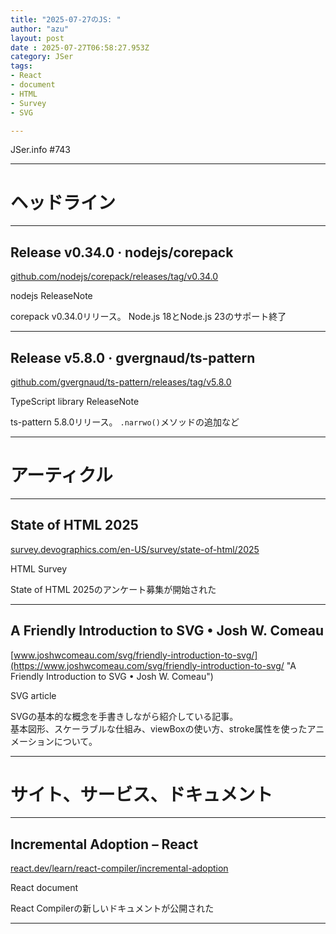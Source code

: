```yaml
---
title: "2025-07-27のJS: "
author: "azu"
layout: post
date : 2025-07-27T06:58:27.953Z
category: JSer
tags:
- React
- document
- HTML
- Survey
- SVG

---
```


JSer.info #743

----

<h1 class="site-genre">ヘッドライン</h1>

----

## Release v0.34.0 · nodejs/corepack
[github.com/nodejs/corepack/releases/tag/v0.34.0](https://github.com/nodejs/corepack/releases/tag/v0.34.0 "Release v0.34.0 · nodejs/corepack")
<p class="jser-tags jser-tag-icon"><span class="jser-tag">nodejs</span> <span class="jser-tag">ReleaseNote</span></p>

corepack v0.34.0リリース。
Node.js 18とNode.js 23のサポート終了


----

## Release v5.8.0 · gvergnaud/ts-pattern
[github.com/gvergnaud/ts-pattern/releases/tag/v5.8.0](https://github.com/gvergnaud/ts-pattern/releases/tag/v5.8.0 "Release v5.8.0 · gvergnaud/ts-pattern")
<p class="jser-tags jser-tag-icon"><span class="jser-tag">TypeScript</span> <span class="jser-tag">library</span> <span class="jser-tag">ReleaseNote</span></p>

ts-pattern 5.8.0リリース。
`.narrwo()`メソッドの追加など


----
<h1 class="site-genre">アーティクル</h1>

----

## State of HTML 2025
[survey.devographics.com/en-US/survey/state-of-html/2025](https://survey.devographics.com/en-US/survey/state-of-html/2025 "State of HTML 2025")
<p class="jser-tags jser-tag-icon"><span class="jser-tag">HTML</span> <span class="jser-tag">Survey</span></p>

State of HTML 2025のアンケート募集が開始された


----

## A Friendly Introduction to SVG • Josh W. Comeau
[www.joshwcomeau.com/svg/friendly-introduction-to-svg/](https://www.joshwcomeau.com/svg/friendly-introduction-to-svg/ "A Friendly Introduction to SVG • Josh W. Comeau")
<p class="jser-tags jser-tag-icon"><span class="jser-tag">SVG</span> <span class="jser-tag">article</span></p>

SVGの基本的な概念を手書きしながら紹介している記事。  
基本図形、スケーラブルな仕組み、viewBoxの使い方、stroke属性を使ったアニメーションについて。


----
<h1 class="site-genre">サイト、サービス、ドキュメント</h1>

----

## Incremental Adoption – React
[react.dev/learn/react-compiler/incremental-adoption](https://react.dev/learn/react-compiler/incremental-adoption "Incremental Adoption – React")
<p class="jser-tags jser-tag-icon"><span class="jser-tag">React</span> <span class="jser-tag">document</span></p>

React Compilerの新しいドキュメントが公開された


----
